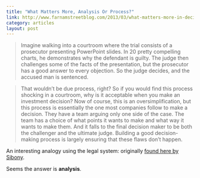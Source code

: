 ```yaml
---
title: "What Matters More, Analysis Or Process?"
link: http://www.farnamstreetblog.com/2013/03/what-matters-more-in-decisions-analysis-or-process/
category: articles
layout: post
---
```


> Imagine walking into a courtroom where the trial consists of a prosecutor
> presenting PowerPoint slides. In 20 pretty compelling charts, he demonstrates
> why the defendant is guilty. The judge then challenges some of the facts of
> the presentation, but the prosecutor has a good answer to every objection. So
> the judge decides, and the accused man is sentenced.

> That wouldn’t be due process, right? So if you would find this process
> shocking in a courtroom, why is it acceptable when you make an investment
> decision? Now of course, this is an oversimplification, but this process is
> essentially the one most companies follow to make a decision. They have a team
> arguing only one side of the case. The team has a choice of what points it
> wants to make and what way it wants to make them. And it falls to the final
> decision maker to be both the challenger and the ultimate judge. Building a
> good decision-making process is largely ensuring that these flaws don’t
> happen.

An interesting analogy using the legal system: originally [found here by
Sibony][1].

Seems the answer is **analysis**.

[1]: https://www.mckinseyquarterly.com/How_CFOs_can_keep_strategic_decisions_on_track_2750

